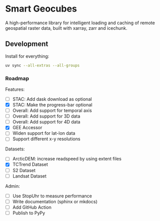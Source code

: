# Smart Geocubes

A high-performance library for intelligent loading and caching of remote geospatial raster data, built with xarray, zarr and icechunk.

## Development

Install for everything:

```sh
uv sync --all-extras --all-groups
```

### Roadmap

Features:

- [ ] STAC: Add dask download as optional
- [x] STAC: Make the progress-bar optional
- [ ] Overall: Add support for temporal axis
- [ ] Overall: Add support for 3D data
- [ ] Overall: Add support for 4D data
- [X] GEE Accessor
- [ ] Widen support for lat-lon data
- [ ] Support different x-y resolutions

Datasets:

- [ ] ArcticDEM: increase readspeed by using extent files
- [X] TCTrend Dataset
- [ ] S2 Dataset
- [ ] Landsat Dataset

Admin:

- [ ] Use StopUhr to measure performance
- [ ] Write documentation (sphinx or mkdocs)
- [ ] Add GitHub Action
- [ ] Publish to PyPy
